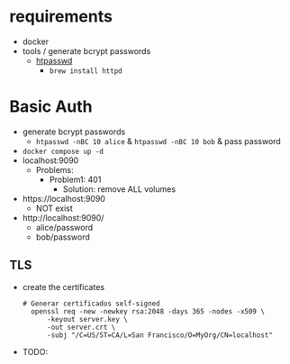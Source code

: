 # requirements
* docker
* tools / generate bcrypt passwords
  * [htpasswd](https://httpd.apache.org/docs/2.4/programs/htpasswd.html)
    * `brew install httpd`

# Basic Auth
* generate bcrypt passwords
  * `htpasswd -nBC 10 alice` & `htpasswd -nBC 10 bob` & pass password
* `docker compose up -d`
* localhost:9090
  * Problems:
    * Problem1: 401
      * Solution: remove ALL volumes
* https://localhost:9090
  * NOT exist
* http://localhost:9090/
  * alice/password
  * bob/password

## TLS
* create the certificates
  ```
  # Generar certificados self-signed
    openssl req -new -newkey rsa:2048 -days 365 -nodes -x509 \
        -keyout server.key \
        -out server.crt \
        -subj "/C=US/ST=CA/L=San Francisco/O=MyOrg/CN=localhost"
  ```
* TODO: 